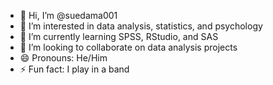 - 👋 Hi, I’m @suedama001
- 👀 I’m interested in data analysis, statistics, and psychology
- 🌱 I’m currently learning SPSS, RStudio, and SAS
- 💞️ I’m looking to collaborate on data analysis projects
- 😄 Pronouns: He/Him
- ⚡ Fun fact: I play in a band

<!---
suedama001/suedama001 is a ✨ special ✨ repository because its `README.md` (this file) appears on your GitHub profile.
You can click the Preview link to take a look at your changes.
--->
